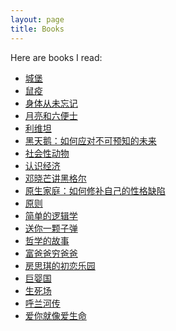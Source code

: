 ```yaml
---
layout: page
title: Books
---
```


Here are books I read:

<ul>
    <li>
        <a href="https://mp.weixin.qq.com/s?__biz=MzIyMjAwODc1OA==&mid=2459479618&idx=1&sn=8cedae2e5ca24a5f843fa8b5e0e9d799&chksm=ff580a9bc82f838d2b507adf4e2b62483b36de3356c8e433c4e063b51bdd081bde498f47224c&token=1522603292&lang=zh_CN#rd" target="_blank">城堡</a>
    </li>
    <li>
        <a href="https://memo.bookfere.com/books/ffceaad951" target="_blank">鼠疫</a>
    </li>
    <li>
        <a href="https://memo.bookfere.com/books/0ef8e3e2cd" target="_blank">身体从未忘记</a>
    </li>
    <li>
        <a href="https://memo.bookfere.com/books/d101ef0626" target="_blank">月亮和六便士</a>
    </li>
    <li>
        <a href="https://memo.bookfere.com/books/51c4c1df9f" target="_blank">利维坦</a>
    </li>
    <li>
        <a href="https://memo.bookfere.com/books/f854a51d20" target="_blank">黑天鹅：如何应对不可预知的未来</a>
    </li>
    <li>
        <a href="https://memo.bookfere.com/books/032741492e" target="_blank">社会性动物</a>
    </li>
    <li>
        <a href="https://memo.bookfere.com/books/fa15428b92" target="_blank">认识经济</a>
    </li>
    <li>
        <a href="https://memo.bookfere.com/books/afab85b950" target="_blank">邓晓芒讲黑格尔</a>
    </li>
        <li>
        <a href="https://memo.bookfere.com/books/837cf7db8d" target="_blank">原生家庭：如何修补自己的性格缺陷</a>
    </li>
    <li>
        <a href="https://memo.bookfere.com/books/cbedb928cd" target="_blank">原则</a>
    </li>
    <li>
        <a href="https://memo.bookfere.com/books/2c59bc772e" target="_blank">简单的逻辑学</a>
    </li>
    <li>
        <a href="https://memo.bookfere.com/books/c6194bed00" target="_blank">送你一颗子弹</a>
    </li>
    <li>
        <a href="https://memo.bookfere.com/books/c8da6d7d33" target="_blank">哲学的故事</a>
    </li>
    <li>
        <a href="https://memo.bookfere.com/books/7a7cb9d736" target="_blank">富爸爸穷爸爸</a>
    </li>
    <li>
        <a href="https://memo.bookfere.com/books/4c48091fa3" target="_blank">房思琪的初恋乐园</a>
    </li>
    <li>
        <a href="https://memo.bookfere.com/books/5827833ed9" target="_blank">巨婴国</a>
    </li>
    <li>
        <a href="https://memo.bookfere.com/books/262a5acfb0" target="_blank">生死场</a>
    </li>
    <li>
        <a href="https://memo.bookfere.com/books/693eb8a289" target="_blank">呼兰河传</a>
    </li>
    <li>
        <a href="https://memo.bookfere.com/books/8a792955a2" target="_blank">爱你就像爱生命</a>
    </li>
</ul>
